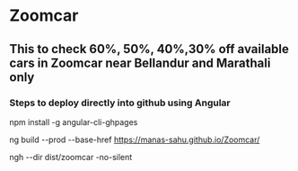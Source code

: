 # Zoomcar

## This to check 60%, 50%, 40%,30% off available cars in Zoomcar near Bellandur and Marathali only

### Steps to deploy directly into github using Angular

npm install -g angular-cli-ghpages

ng build --prod --base-href https://manas-sahu.github.io/Zoomcar/

ngh --dir dist/zoomcar -no-silent
